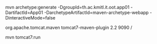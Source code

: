 mvn archetype:generate -DgroupId=th.ac.kmitl.it.oot.app01 -DartifactId=App01 -DarchetypeArtifactId=maven-archetype-webapp -DinteractiveMode=false


<plugin>
    <groupId>org.apache.tomcat.maven</groupId>
    <artifactId>tomcat7-maven-plugin</artifactId>
    <version>2.2</version>
    <configuration>
      <port>9090</port>
      <path>/</path>
    </configuration>
</plugin>

mvn tomcat7:run
